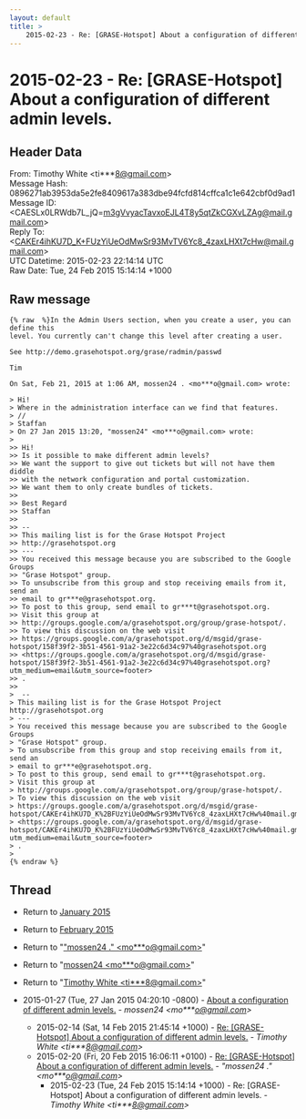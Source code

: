 ```yaml
---
layout: default
title: >
    2015-02-23 - Re: [GRASE-Hotspot] About a configuration of different admin levels.
---
```


# 2015-02-23 - Re: [GRASE-Hotspot] About a configuration of different admin levels.

## Header Data

From: Timothy White \<ti***8@gmail.com\><br>
Message Hash: 0896271ab3953da5e2fe8409617a383dbe94fcfd814cffca1c1e642cbf0d9ad1<br>
Message ID: \<CAESLx0LRWdb7L_jQ=m3gVvyacTavxoEJL4T8y5qtZkCGXvLZAg@mail.gmail.com\><br>
Reply To: \<CAKEr4ihKU7D_K+FUzYiUeOdMwSr93MvTV6Yc8_4zaxLHXt7cHw@mail.gmail.com\><br>
UTC Datetime: 2015-02-23 22:14:14 UTC<br>
Raw Date: Tue, 24 Feb 2015 15:14:14 +1000<br>

## Raw message

```
{% raw  %}In the Admin Users section, when you create a user, you can define this
level. You currently can't change this level after creating a user.

See http://demo.grasehotspot.org/grase/radmin/passwd

Tim

On Sat, Feb 21, 2015 at 1:06 AM, mossen24 . <mo***o@gmail.com> wrote:

> Hi!
> Where in the administration interface can we find that features.
> //
> Staffan
> On 27 Jan 2015 13:20, "mossen24" <mo***o@gmail.com> wrote:
>
>> Hi!
>> Is it possible to make different admin levels?
>> We want the support to give out tickets but will not have them diddle
>> with the network configuration and portal customization.
>> We want them to only create bundles of tickets.
>>
>> Best Regard
>> Staffan
>>
>> --
>> This mailing list is for the Grase Hotspot Project
>> http://grasehotspot.org
>> ---
>> You received this message because you are subscribed to the Google Groups
>> "Grase Hotspot" group.
>> To unsubscribe from this group and stop receiving emails from it, send an
>> email to gr***e@grasehotspot.org.
>> To post to this group, send email to gr***t@grasehotspot.org.
>> Visit this group at
>> http://groups.google.com/a/grasehotspot.org/group/grase-hotspot/.
>> To view this discussion on the web visit
>> https://groups.google.com/a/grasehotspot.org/d/msgid/grase-hotspot/158f39f2-3b51-4561-91a2-3e22c6d34c97%40grasehotspot.org
>> <https://groups.google.com/a/grasehotspot.org/d/msgid/grase-hotspot/158f39f2-3b51-4561-91a2-3e22c6d34c97%40grasehotspot.org?utm_medium=email&utm_source=footer>
>> .
>>
>  --
> This mailing list is for the Grase Hotspot Project http://grasehotspot.org
> ---
> You received this message because you are subscribed to the Google Groups
> "Grase Hotspot" group.
> To unsubscribe from this group and stop receiving emails from it, send an
> email to gr***e@grasehotspot.org.
> To post to this group, send email to gr***t@grasehotspot.org.
> Visit this group at
> http://groups.google.com/a/grasehotspot.org/group/grase-hotspot/.
> To view this discussion on the web visit
> https://groups.google.com/a/grasehotspot.org/d/msgid/grase-hotspot/CAKEr4ihKU7D_K%2BFUzYiUeOdMwSr93MvTV6Yc8_4zaxLHXt7cHw%40mail.gmail.com
> <https://groups.google.com/a/grasehotspot.org/d/msgid/grase-hotspot/CAKEr4ihKU7D_K%2BFUzYiUeOdMwSr93MvTV6Yc8_4zaxLHXt7cHw%40mail.gmail.com?utm_medium=email&utm_source=footer>
> .
>
{% endraw %}
```

## Thread

+ Return to [January 2015](/archive/2015/01)
+ Return to [February 2015](/archive/2015/02)

+ Return to "["mossen24 ." <mo***o<span>@</span>gmail.com>](/authors/mo___o_at_gmail_com)"
+ Return to "[mossen24 <mo***o<span>@</span>gmail.com>](/authors/mo___o_at_gmail_com)"
+ Return to "[Timothy White <ti***8<span>@</span>gmail.com>](/authors/ti___8_at_gmail_com)"

+ 2015-01-27 (Tue, 27 Jan 2015 04:20:10 -0800) - [About a configuration of different admin levels.](/archive/2015/01/1d7aac9ed7fc6026597b9a92468e73a250ea5f20d09fd22d6f6789e01e5c2fcd) - _mossen24 \<mo***o@gmail.com\>_
  + 2015-02-14 (Sat, 14 Feb 2015 21:45:14 +1000) - [Re: [GRASE-Hotspot] About a configuration of different admin levels.](/archive/2015/02/3fa17c7ec0455403afd7f2c2b7787263b62d48dc7099215f86114c49841d0fac) - _Timothy White \<ti***8@gmail.com\>_
  + 2015-02-20 (Fri, 20 Feb 2015 16:06:11 +0100) - [Re: [GRASE-Hotspot] About a configuration of different admin levels.](/archive/2015/02/9ec19593b20cb10974dbfc909f76780f3c9c41df518251e84ac79b97b43f6875) - _"mossen24 ." \<mo***o@gmail.com\>_
    + 2015-02-23 (Tue, 24 Feb 2015 15:14:14 +1000) - Re: [GRASE-Hotspot] About a configuration of different admin levels. - _Timothy White \<ti***8@gmail.com\>_

